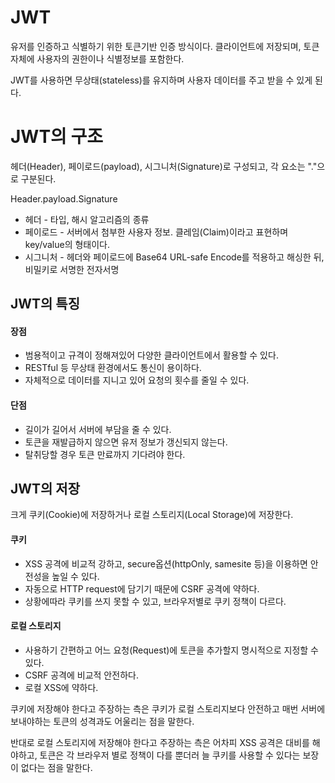 # JWT
유저를 인증하고 식별하기 위한 토큰기반 인증 방식이다. 클라이언트에 저장되며, 토큰 자체에 사용자의 권한이나 식별정보를 포함한다.

JWT를 사용하면 무상태(stateless)를 유지하며 사용자 데이터를 주고 받을 수 있게 된다.

# JWT의 구조
헤더(Header), 페이로드(payload), 시그니처(Signature)로 구성되고, 각 요소는 "."으로 구분된다.

Header.payload.Signature

* 헤더 - 타입, 해시 알고리즘의 종류
* 페이로드 - 서버에서 첨부한 사용자 정보. 클레임(Claim)이라고 표현하며 key/value의 형태이다.
* 시그니처 - 헤더와 페이로드에 Base64 URL-safe Encode를 적용하고 해싱한 뒤, 비밀키로 서명한 전자서명

## JWT의 특징
#### 장점
* 범용적이고 규격이 정해져있어 다양한 클라이언트에서 활용할 수 있다.
* RESTful 등 무상태 환경에서도 통신이 용이하다.
* 자체적으로 데이터를 지니고 있어 요청의 횟수를 줄일 수 있다.

#### 단점
* 길이가 길어서 서버에 부담을 줄 수 있다.
* 토큰을 재발급하지 않으면 유저 정보가 갱신되지 않는다.
* 탈취당할 경우 토큰 만료까지 기다려야 한다.

## JWT의 저장
크게 쿠키(Cookie)에 저장하거나 로컬 스토리지(Local Storage)에 저장한다.

#### 쿠키
* XSS 공격에 비교적 강하고, secure옵션(httpOnly, samesite 등)을 이용하면 안전성을 높일 수 있다.
* 자동으로 HTTP request에 담기기 때문에 CSRF 공격에 약하다.
* 상황에따라 쿠키를 쓰지 못할 수 있고, 브라우저별로 쿠키 정책이 다르다.

#### 로컬 스토리지
* 사용하기 간편하고 어느 요청(Request)에 토큰을 추가할지 명시적으로 지정할 수 있다.
* CSRF 공격에 비교적 안전하다.
* 로컬 XSS에 약하다.

쿠키에 저장해야 한다고 주장하는 측은 쿠키가 로컬 스토리지보다 안전하고 매번 서버에 보내야하는 토큰의 성격과도 어울리는 점을 말한다.

반대로 로컬 스토리지에 저장해야 한다고 주장하는 측은 어차피 XSS 공격은 대비를 해야하고, 토큰은 각 브라우저 별로 정책이 다를 뿐더러 늘 쿠키를 사용할 수 있다는 보장이 없다는 점을 말한다.